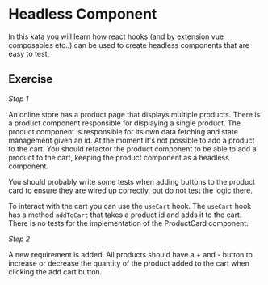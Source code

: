 # Headless Component

In this kata you will learn how react hooks (and by extension vue composables etc..)
can be used to create headless components that are easy to test. 

## Exercise

*Step 1*

An online store has a product page that displays multiple products. There is a product
component responsible for displaying a single product. The product component is responsible
for its own data fetching and state management given an id. At the moment it's not possible
to add a product to the cart. You should refactor the product component to be able to 
add a product to the cart, keeping the product component as a headless component.

You should probably write some tests when
adding buttons to the product card to ensure they are wired up correctly, but do not
test the logic there.

To interact with the cart you can use the `useCart` hook. The `useCart` hook has a method
`addToCart` that takes a product id and adds it to the cart. There is no tests for the 
implementation of the ProductCard component. 

*Step 2*

A new requirement is added. All products should have a + and - button to increase or decrease
the quantity of the product added to the cart when clicking the add cart button.